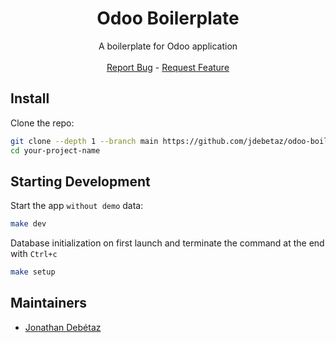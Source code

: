 <div align="center">
    <h1 align="center">Odoo Boilerplate</h1>
    <p align="center">
        A boilerplate for Odoo application
        <br />
        <br />
        <a href="https://github.com/jdebetaz/odoo-boilerplate/issues">Report Bug</a>
        - 
        <a href="https://github.com/jdebetaz/odoo-boilerplate/issues">Request Feature</a>
    </p>
</div>

## Install

Clone the repo:

```bash
git clone --depth 1 --branch main https://github.com/jdebetaz/odoo-boilerplate.git your-project-name
cd your-project-name
```


## Starting Development

Start the app `without demo` data:

```bash
make dev
```

Database initialization on first launch and terminate the command at the end with `Ctrl+c`

```bash
make setup
```

## Maintainers

- [Jonathan Debétaz](https://github.com/jdebetaz)

